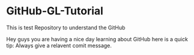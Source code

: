 # GitHub-GL-Tutorial
This is test Repository to understand the GitHub

Hey guys you are having a nice day learning about GitHub here is a quick tip: Always give a relavent comit message.
